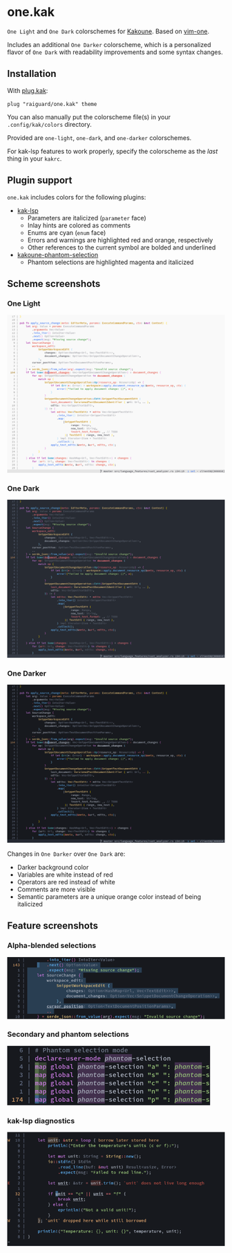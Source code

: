 # one.kak

`One Light` and `One Dark` colorschemes for [Kakoune](https://kakoune.org). Based on [vim-one](https://github.com/rakr/vim-one).

Includes an additional `One Darker` colorscheme, which is a personalized flavor of `One Dark` with readability improvements and some syntax changes.

## Installation

With [plug.kak](https://github.com/andreyorst/plug.kak):

```
plug "raiguard/one.kak" theme
```

You can also manually put the colorscheme file(s) in your `.config/kak/colors` directory.

Provided are `one-light`, `one-dark`, and `one-darker` colorschemes.

For kak-lsp features to work properly, specify the colorscheme as the _last_ thing in your `kakrc`.

## Plugin support

`one.kak` includes colors for the following plugins:

- [kak-lsp](https://github.com/kak-lsp/kak-lsp)
    - Parameters are italicized (`parameter` face)
    - Inlay hints are colored as comments
    - Enums are cyan (`enum` face)
    - Errors and warnings are highlighted red and orange, respectively
    - Other references to the current symbol are bolded and underlined
- [kakoune-phantom-selection](https://github.com/occivink/kakoune-phantom-selection)
    - Phantom selections are highlighted magenta and italicized

## Scheme screenshots

### One Light

![](screenshots/one-light.png)

### One Dark

![](screenshots/one-dark.png)

### One Darker

![](screenshots/one-darker.png)

Changes in `One Darker` over `One Dark` are:

- Darker background color
- Variables are white instead of red
- Operators are red instead of white
- Comments are more visible
- Semantic parameters are a unique orange color instead of being italicized

## Feature screenshots

### Alpha-blended selections

![](screenshots/alpha-blended-selections.png)

### Secondary and phantom selections

![](screenshots/phantom-and-secondary-selections.png)

### kak-lsp diagnostics

![](screenshots/kak-lsp.png)
